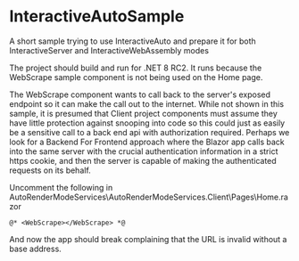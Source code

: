 # InteractiveAutoSample
A short sample trying to use InteractiveAuto and prepare it for both InteractiveServer and InteractiveWebAssembly modes

The project should build and run for .NET 8 RC2.  It runs because the WebScrape sample component is not being used on the Home page.

The WebScrape component wants to call back to the server's exposed endpoint so it can make the call out to the internet.  While not shown in this sample, it is presumed that Client project components must assume they have little protection against snooping into code so this could just as easily be a sensitive call to a back end api with authorization required.  Perhaps we look for a Backend For Frontend approach where the Blazor app calls back into the same server with the crucial authentication information in a strict https cookie, and then the server is capable of making the authenticated requests on its behalf.

Uncomment the following in AutoRenderModeServices\AutoRenderModeServices.Client\Pages\Home.razor

`@* <WebScrape></WebScrape> *@`

And now the app should break complaining that the URL is invalid without a base address.

